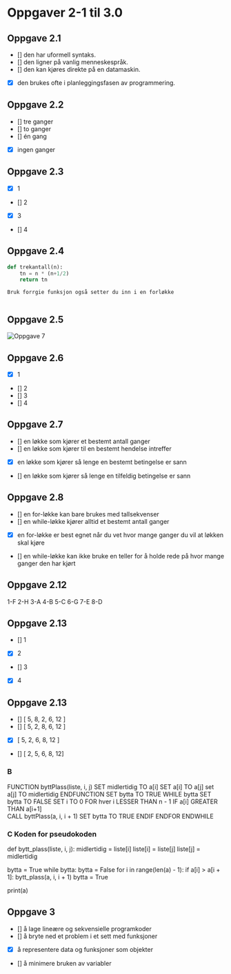 # Oppgaver 2-1 til 3.0


## Oppgave 2.1

- [] den har uformell syntaks.
- [] den ligner på vanlig menneskespråk.
- [] den kan kjøres direkte på en datamaskin.
- [x] den brukes ofte i planleggingsfasen av programmering.

## Oppgave 2.2

- [] tre ganger
- [] to ganger
- [] én gang
- [x] ingen ganger

## Oppgave 2.3

- [x] 1
- [] 2
- [x] 3
- [] 4

## Oppgave 2.4

```python
def trekantall(n):
    tn = n * (n+1/2)
    return tn
```
 
```pseudo
Bruk forrgie funksjon også setter du inn i en forløkke
 

```

## Oppgave 2.5

![Oppgave 7](../Oppgaver%209.%20Jan/flowchart%20oppg%207.png)


## Oppgave 2.6

- [x] 1
- [] 2
- [] 3
- [] 4

## Oppgave 2.7

- [] en løkke som kjører et bestemt antall ganger
- [] en løkke som kjører til en bestemt hendelse intreffer
- [x] en løkke som kjører så lenge en bestemt betingelse er sann
- [] en løkke som kjører så lenge en tilfeldig betingelse er sann

## Oppgave 2.8

- [] en for-løkke kan bare brukes med tallsekvenser
- [] en while-løkke kjører alltid et bestemt antall ganger
- [x] en for-løkke er best egnet når du vet hvor mange ganger du vil at løkken skal kjøre
- [] en while-løkke kan ikke bruke en teller for å holde rede på hvor mange ganger den har kjørt



## Oppgave 2.12

1-F
2-H
3-A
4-B
5-C
6-G
7-E
8-D


## Oppgave 2.13

- [] 1
- [x] 2
- [] 3
- [x] 4



## Oppgave 2.13

- [] [ 5, 8, 2, 6, 12 ]
- [] [ 5, 2, 8, 6, 12 ]
- [x] [ 5, 2, 6, 8, 12 ]
- [] [ 2, 5, 6, 8, 12]


### B

FUNCTION byttPlass(liste, i, j)
  SET midlertidig TO a[i]
  SET a[i] TO a[j]
  set a[j] TO midlertidig 
ENDFUNCTION
SET bytta TO TRUE
WHILE bytta
  SET bytta TO FALSE
  SET i TO 0
  FOR hver i LESSER THAN n - 1
    IF a[i] GREATER THAN a[i+1]    
      CALL byttPlass(a, i, i + 1)
      SET bytta TO TRUE
    ENDIF
  ENDFOR
ENDWHILE


### C Koden for pseudokoden

def bytt_plass(liste, i, j):
    midlertidig = liste[i]
    liste[i] = liste[j]
    liste[j] = midlertidig
 
bytta = True
while bytta:
    bytta = False
    for i in range(len(a) - 1):
        if a[i] > a[i + 1]:
            bytt_plass(a, i, i + 1)
            bytta  = True
 
print(a)


## Oppgave 3

- [] å lage lineære og sekvensielle programkoder
- [] å bryte ned et problem i et sett med funksjoner
- [x] å representere data og funksjoner som objekter
- [] å minimere bruken av variabler

